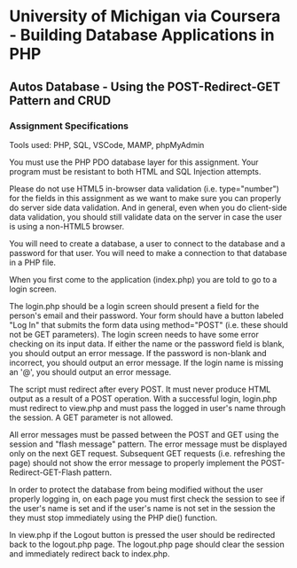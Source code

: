 # University of Michigan via Coursera - Building Database Applications in PHP

## Autos Database - Using the POST-Redirect-GET Pattern and CRUD

### Assignment Specifications

Tools used: PHP, SQL, VSCode, MAMP, phpMyAdmin

You must use the PHP PDO database layer for this assignment. Your program must be resistant to both HTML and SQL Injection attempts.

Please do not use HTML5 in-browser data validation (i.e. type="number") for the fields in this assignment as we want to make sure you can properly do server side data validation. And in general, even when you do client-side data validation, you should still validate data on the server in case the user is using a non-HTML5 browser.

You will need to create a database, a user to connect to the database and a password for that user. You will need to make a connection to that database in a PHP file.

When you first come to the application (index.php) you are told to go to a login screen.

The login.php should be a login screen should present a field for the person's email and their password. Your form should have a button labeled "Log In" that submits the form data using method="POST" (i.e. these should not be GET parameters). The login screen needs to have some error checking on its input data. If either the name or the password field is blank, you should output an error message. If the password is non-blank and incorrect, you should output an error message. If the login name is missing an '@', you should output an error message.

The script must redirect after every POST. It must never produce HTML output as a result of a POST operation. With a successful login, login.php must redirect to view.php and must pass the logged in user's name through the session. A GET parameter is not allowed.

All error messages must be passed between the POST and GET using the session and "flash message" pattern. The error message must be displayed only on the next GET request. Subsequent GET requests (i.e. refreshing the page) should not show the error message to properly implement the POST-Redirect-GET-Flash pattern.

In order to protect the database from being modified without the user properly logging in, on each page you must first check the session to see if the user's name is set and if the user's name is not set in the session the they must stop immediately using the PHP die() function.

In view.php if the Logout button is pressed the user should be redirected back to the logout.php page. The logout.php page should clear the session and immediately redirect back to index.php.
